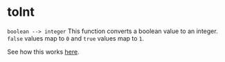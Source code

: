 # toInt

```boolean --> integer```
This function converts a boolean value to an integer. 
```false``` values map to ```0``` and ```true``` values map to ```1```.

See how this works [here](...).